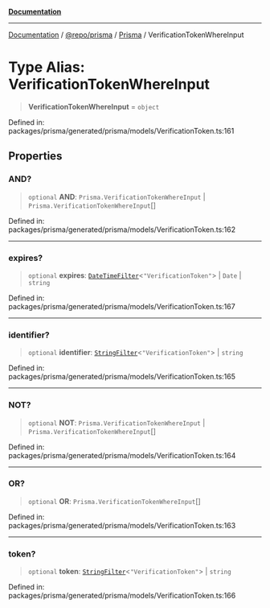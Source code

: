 [**Documentation**](../../../../../README.md)

***

[Documentation](../../../../../README.md) / [@repo/prisma](../../../README.md) / [Prisma](../README.md) / VerificationTokenWhereInput

# Type Alias: VerificationTokenWhereInput

> **VerificationTokenWhereInput** = `object`

Defined in: packages/prisma/generated/prisma/models/VerificationToken.ts:161

## Properties

### AND?

> `optional` **AND**: `Prisma.VerificationTokenWhereInput` \| `Prisma.VerificationTokenWhereInput`[]

Defined in: packages/prisma/generated/prisma/models/VerificationToken.ts:162

***

### expires?

> `optional` **expires**: [`DateTimeFilter`](DateTimeFilter.md)\<`"VerificationToken"`\> \| `Date` \| `string`

Defined in: packages/prisma/generated/prisma/models/VerificationToken.ts:167

***

### identifier?

> `optional` **identifier**: [`StringFilter`](StringFilter.md)\<`"VerificationToken"`\> \| `string`

Defined in: packages/prisma/generated/prisma/models/VerificationToken.ts:165

***

### NOT?

> `optional` **NOT**: `Prisma.VerificationTokenWhereInput` \| `Prisma.VerificationTokenWhereInput`[]

Defined in: packages/prisma/generated/prisma/models/VerificationToken.ts:164

***

### OR?

> `optional` **OR**: `Prisma.VerificationTokenWhereInput`[]

Defined in: packages/prisma/generated/prisma/models/VerificationToken.ts:163

***

### token?

> `optional` **token**: [`StringFilter`](StringFilter.md)\<`"VerificationToken"`\> \| `string`

Defined in: packages/prisma/generated/prisma/models/VerificationToken.ts:166
